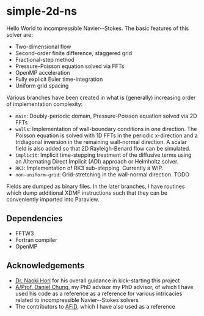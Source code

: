 # simple-2d-ns

Hello World to incompressible Navier--Stokes. The basic features of this solver are:
- Two-dimensional flow
- Second-order finite difference, staggered grid
- Fractional-step method
- Pressure-Poisson equation solved via FFTs
- OpenMP acceleration
- Fully explicit Euler time-integration
- Uniform grid spacing

Various branches have been created in what is (generally) increasing order of implementation complexity:
- `main`: Doubly-periodic domain, Pressure-Poisson equation solved via 2D FFTs
- `walls`: Implementation of wall-boundary conditions in one direction. The Poisson equation is solved with 1D FFTs in the periodic x-direction and a tridiagonal inversion in the remaining wall-normal direction. A scalar field is also added so that 2D Rayleigh-Benard flow can be simulated.
- `implicit`: Implicit time-stepping treatment of the diffusive terms using an Alternating Direct Implicit (ADI) approach or Helmholtz solver. 
- `RK3`: Implementation of RK3 sub-stepping. Currently a WIP.
- `non-uniform-grid`: Grid-stretching in the wall-normal direction. TODO

Fields are dumped as binary files. In the later branches, I have routines which dump additional XDMF instructions such that they can be conveniently imported into Paraview.

## Dependencies

- FFTW3
- Fortran compiler
- OpenMP

## Acknowledgements

* [Dr. Naoki Hori](https://naokihori.github.io/NaokiHori/) for his overall guidance in kick-starting this project
* [A/Prof. Daniel Chung](https://people.eng.unimelb.edu.au/chungd1/), my PhD advisor my PhD advisor, of which I have used his code as a reference  as a reference for various intricacies related to incompressible Navier--Stokes solvers
* The contributors to [AFiD](https://github.com/chowland/AFiD-MuRPhFi), which I have also used as a reference


